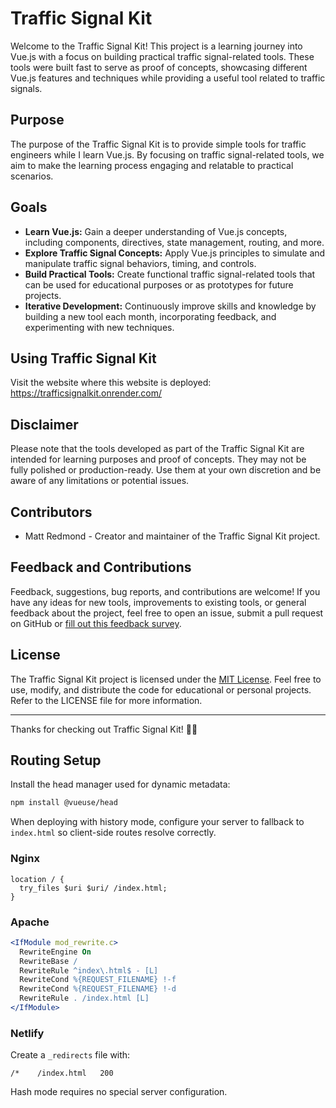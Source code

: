 # Traffic Signal Kit

Welcome to the Traffic Signal Kit! This project is a learning journey into Vue.js with a focus on building practical traffic signal-related tools. These tools were built fast to serve as proof of concepts, showcasing different Vue.js features and techniques while providing a useful tool related to traffic signals.

## Purpose

The purpose of the Traffic Signal Kit is to provide simple tools for traffic engineers while I learn Vue.js. By focusing on traffic signal-related tools, we aim to make the learning process engaging and relatable to practical scenarios.

## Goals

- **Learn Vue.js:** Gain a deeper understanding of Vue.js concepts, including components, directives, state management, routing, and more.
- **Explore Traffic Signal Concepts:** Apply Vue.js principles to simulate and manipulate traffic signal behaviors, timing, and controls.
- **Build Practical Tools:** Create functional traffic signal-related tools that can be used for educational purposes or as prototypes for future projects.
- **Iterative Development:** Continuously improve skills and knowledge by building a new tool each month, incorporating feedback, and experimenting with new techniques.

## Using Traffic Signal Kit

Visit the website where this website is deployed: https://trafficsignalkit.onrender.com/

## Disclaimer

Please note that the tools developed as part of the Traffic Signal Kit are intended for learning purposes and proof of concepts. They may not be fully polished or production-ready. Use them at your own discretion and be aware of any limitations or potential issues.

## Contributors

- Matt Redmond - Creator and maintainer of the Traffic Signal Kit project.

## Feedback and Contributions

Feedback, suggestions, bug reports, and contributions are welcome! If you have any ideas for new tools, improvements to existing tools, or general feedback about the project, feel free to open an issue, submit a pull request on GitHub or [fill out this feedback survey](https://forms.gle/eWchSuYdDwG6MsTx9).

## License

The Traffic Signal Kit project is licensed under the [MIT License](LICENSE). Feel free to use, modify, and distribute the code for educational or personal projects. Refer to the LICENSE file for more information.

---

Thanks for checking out Traffic Signal Kit! 🚦✨

## Routing Setup

Install the head manager used for dynamic metadata:

```bash
npm install @vueuse/head
```

When deploying with history mode, configure your server to fallback to
`index.html` so client-side routes resolve correctly.

### Nginx

```nginx
location / {
  try_files $uri $uri/ /index.html;
}
```

### Apache

```apache
<IfModule mod_rewrite.c>
  RewriteEngine On
  RewriteBase /
  RewriteRule ^index\.html$ - [L]
  RewriteCond %{REQUEST_FILENAME} !-f
  RewriteCond %{REQUEST_FILENAME} !-d
  RewriteRule . /index.html [L]
</IfModule>
```

### Netlify

Create a `_redirects` file with:

```
/*    /index.html   200
```

Hash mode requires no special server configuration.
